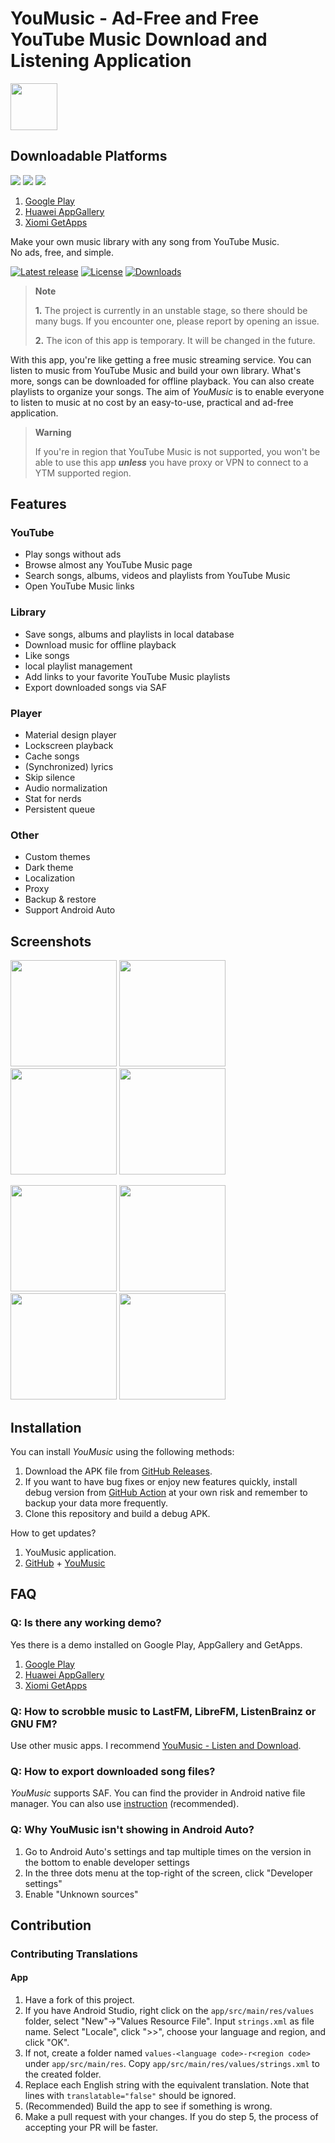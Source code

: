 # YouMusic - Ad-Free and Free YouTube Music Download and Listening Application

<img src="https://github.com/TeamYouDown/YouMusic/blob/main/app/src/main/res/mipmap-xxxhdpi/ic_launcher_round.png" height="75">

## Downloadable Platforms

<img src="https://youdown.net/material/img/google-play.png">  <img src="https://youdown.net/material/img/app-gallery.png">  <img src="https://youdown.net/material/img/get-app.png">

1. [Google Play](https://play.google.com/store/apps/details?id=com.ozsoft.youmusic)
2. [Huawei AppGallery](https://appgallery.huawei.com/app/C108194695)
3. [Xiomi GetApps](https://global.app.mi.com/details?id=com.ozsoft.youmusic)

Make your own music library with any song from YouTube Music.  
No ads, free, and simple.

[![Latest release](https://img.shields.io/github/v/release/TeamYouDown/YouMusic?include_prereleases)](https://github.com/TeamYouDown/YouMusic/releases)
[![License](https://img.shields.io/github/license/TeamYouDown/YouMusic)](https://www.gnu.org/licenses/gpl-3.0)
[![Downloads](https://img.shields.io/github/downloads/TeamYouDown/YouMusic/total)](https://github.com/TeamYouDown/YouMusic/releases)

> **Note**
>
> **1.** The project is currently in an unstable stage, so there should be many bugs. If you encounter one, please report by opening an issue.
>
> **2.** The icon of this app is temporary. It will be changed in the future.

With this app, you're like getting a free music streaming service. You can listen to music from YouTube Music and build your own library. What's more, songs can be downloaded for offline playback. You can also create playlists to organize your songs. The aim of _YouMusic_ is to enable everyone to listen to music at no cost by an easy-to-use, practical and ad-free application.

> **Warning**
> 
>If you're in region that YouTube Music is not supported, you won't be able to use this app ***unless*** you have proxy or VPN to connect to a YTM supported region.

## Features

### YouTube

- Play songs without ads
- Browse almost any YouTube Music page
- Search songs, albums, videos and playlists from YouTube Music
- Open YouTube Music links

### Library

- Save songs, albums and playlists in local database
- Download music for offline playback
- Like songs
- local playlist management
- Add links to your favorite YouTube Music playlists
- Export downloaded songs via SAF

### Player

- Material design player
- Lockscreen playback
- Cache songs
- (Synchronized) lyrics
- Skip silence
- Audio normalization
- Stat for nerds
- Persistent queue

### Other

- Custom themes
- Dark theme
- Localization
- Proxy
- Backup & restore
- Support Android Auto

## Screenshots

<p float="left">
  <img src="https://github.com/TeamYouDown/YouMusic/blob/main/fastlane/metadata/android/en-US/images/phoneScreenshots/en1.png" width="170" />
  <img src="https://github.com/TeamYouDown/YouMusic/blob/main/fastlane/metadata/android/en-US/images/phoneScreenshots/en2.png" width="170" />
  <img src="https://github.com/TeamYouDown/YouMusic/blob/main/fastlane/metadata/android/en-US/images/phoneScreenshots/en3.png" width="170" />
  <img src="https://github.com/TeamYouDown/YouMusic/blob/main/fastlane/metadata/android/en-US/images/phoneScreenshots/en4.png" width="170" />
</p>
<p float="left">
  <img src="https://github.com/TeamYouDown/YouMusic/blob/main/fastlane/metadata/android/en-US/images/phoneScreenshots/en5.png" width="170" />
  <img src="https://github.com/TeamYouDown/YouMusic/blob/main/fastlane/metadata/android/en-US/images/phoneScreenshots/en6.png" width="170" />
  <img src="https://github.com/TeamYouDown/YouMusic/blob/main/fastlane/metadata/android/en-US/images/phoneScreenshots/en7.png" width="170" />
    <img src="https://github.com/TeamYouDown/YouMusic/blob/main/fastlane/metadata/android/en-US/images/phoneScreenshots/en8.png" width="170" />
</p>

## Installation

You can install _YouMusic_ using the following methods:

1. Download the APK file from [GitHub Releases](https://github.com/TeamYouDown/YouMusic/releases).
2. If you want to have bug fixes or enjoy new features quickly, install debug version from [GitHub Action](https://github.com/TeamYouDown/YouMusic/actions) at your own risk and remember to backup your data more frequently.
3. Clone this repository and build a debug APK.

How to get updates?

1. YouMusic application.
2. [GitHub](https://github.com/TeamYouDown/YouMusic) + [YouMusic](https://youdown.net)

## FAQ

### Q: Is there any working demo?

Yes there is a demo installed on Google Play, AppGallery and GetApps.
1. [Google Play](https://play.google.com/store/apps/details?id=com.ozsoft.youmusic)
2. [Huawei AppGallery](https://appgallery.huawei.com/app/C108194695)
3. [Xiomi GetApps](https://global.app.mi.com/details?id=com.ozsoft.youmusic)

### Q: How to scrobble music to LastFM, LibreFM, ListenBrainz or GNU FM?

Use other music apps. I recommend [YouMusic - Listen and Download](https://play.google.com/store/apps/details?id=com.ozsoft.youmusic).

### Q: How to export downloaded song files?

*YouMusic* supports SAF. You can find the provider in Android native file manager. You can also use [instruction](https://github.com/TeamYouDown/YouMusic/issues) (recommended).

### Q: Why YouMusic isn't showing in Android Auto?

1. Go to Android Auto's settings and tap multiple times on the version in the bottom to enable developer settings
2. In the three dots menu at the top-right of the screen, click "Developer settings"
3. Enable "Unknown sources"

## Contribution

### Contributing Translations

#### App

1. Have a fork of this project.
2. If you have Android Studio, right click on the `app/src/main/res/values` folder, select "New"->"Values Resource File". Input `strings.xml` as file name. Select "Locale", click ">>", choose your language and region, and click "OK".
3. If not, create a folder named `values-<language code>-r<region code>` under `app/src/main/res`. Copy `app/src/main/res/values/strings.xml` to the created folder.
4. Replace each English string with the equivalent translation. Note that lines with `translatable="false"` should be ignored.
5. (Recommended) Build the app to see if something is wrong.
6. Make a pull request with your changes. If you do step 5, the process of accepting your PR will be faster.
